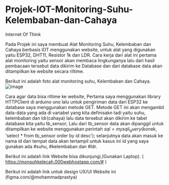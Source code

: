 # Projek-IOT-Monitoring-Suhu-Kelembaban-dan-Cahaya
Internet Of Think

Pada Projek ini saya membuat Alat Monitoring Suhu, Kelembaban dan Cahaya berbasis IOT menggunakan website, untuk alat yang digunakan yaitu ESP32, DHT11, Resistor 1k dan LDR. Cara kerja dari alat ini pertama alat monitoring yaitu sensor akan membaca lingkunganya lalu dari hasil pembacaan tersebut data dikirim ke Database dan dari database data akan ditampilkan ke website secara riltime. 

Berikut ini adalah foto alat monitoring suhu, Kelembaban dan Cahaya.
![image](https://user-images.githubusercontent.com/108654517/212224557-8c7e0974-7566-49b9-9165-d42f66d1892c.png)

Cara agar data bisa riltime ke website, Pertama saya menggunakan library HTTPClient di arduino uno lalu untuk pengiriman data dari ESP32 ke database saya menggunakan metode GET. Metode GET ini akan mengambil data-data yang ada di variabel yang kita definisakn tadi yaitu suhu, kelembaban dan ldr(cahaya) lalu data tersebut akan dikirim ke tabel database kita yaitu tb_sensor, Lalu dari tb_sensor data akan dipanggil untuk ditampilkan ke website menggunakan perintah $sql = mysqli_query($konek, 'select * from tb_sensor order by id desc'); selanjutnya data akan masuk ke nama id dari tempat data akan tertampil untuk kasus ini id yang saya gunakan ada #suhu, #kelembaban dan #ldr.

Berikut ini adalah link Website bisa dikunjungi,(Gunakan Laptop).
( https://monsuhkelecah.000webhostapp.com/# )

Berikut ini adalah link untuk design UX/UI Website ini (figma.com/@mohammadprastya)
